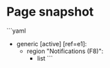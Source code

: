 # Page snapshot

\`\`\`yaml
- generic [active] [ref=e1]:
  - region "Notifications (F8)":
    - list
\`\`\`
